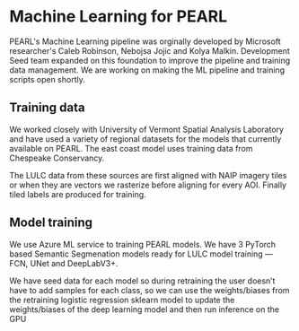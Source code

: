 # Machine Learning for PEARL

PEARL's Machine Learning pipeline was orginally developed by Microsoft researcher's Caleb Robinson, Nebojsa Jojic and Kolya Malkin. Development Seed team expanded on this foundation to improve the pipeline and training data management. We are working on making the ML pipeline and training scripts open shortly.

## Training data
We worked closely with University of Vermont Spatial Analysis Laboratory and have used a variety of regional datasets for the models that currently available on PEARL. The east coast model uses training data from Chespeake Conservancy.

The LULC data from these sources are first aligned with NAIP imagery tiles or when they are vectors we rasterize before aligning for every AOI. Finally tiled labels are produced for training.

## Model training

We use Azure ML service to training PEARL models. We have 3 PyTorch based Semantic Segmenation models ready for LULC model training — FCN, UNet and DeepLabV3+.

We have seed data for each model so during retraining the user doesn’t have to add samples for each class, so we can use the weights/biases from the retraining logistic regression sklearn model to update the weights/biases of the deep learning model and then run inference on the GPU 
